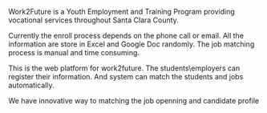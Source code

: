 Work2Future is a Youth Employment and Training Program providing vocational services throughout Santa Clara County.

Currently the enroll process depends on the phone call or email. All the information are store in Excel and Google Doc randomly. The job matching process is manual and time consuming. 

This is the web platform for work2future. The students\employers can register their information. And system can match the students and jobs automatically.

We have innovative way to matching the job openning and candidate profile
